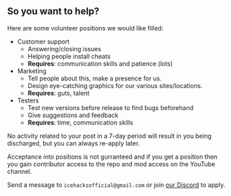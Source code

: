 ## So you want to help?

Here are some volunteer positions we would like filled:

- Customer support
  - Answering/closing issues
  - Helping people install cheats
  - **Requires**: communication skills and patience (lots)
- Marketing
  - Tell people about this, make a presence for us.
  - Design eye-catching graphics for our various sites/locations.
  - **Requires**: guts, talent
- Testers
  - Test new versions before release to find bugs beforehand
  - Give suggestions and feedback
  - **Requires**: time, communication skills

No activity related to your post in a 7-day period will result in you being discharged, but you can always re-apply later.

Acceptance into positions is not gurranteed and if you get a position then you gain contributor access to the repo and mod access on the YouTube channel.

Send a message to `icehacksofficial@gmail.com` or join [our Discord](https://discord.gg/mvsqsfG) to apply.
